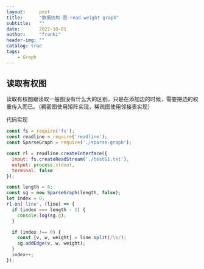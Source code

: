 ```yaml
---
layout:     post
title:      "数据结构-图-read weight graph"
subtitle:   ""
date:       2022-10-01
author:     "franki"
header-img: ""
catalog: true
tags:
    - Graph
---
```


## 读取有权图

读取有权图跟读取一般图没有什么大的区别，只是在添加边的时候，需要把边的权重传入而已。（稠密图使用矩阵实现，稀疏图使用邻接表实现）

代码实现

```js
const fs = require('fs');
const readline = require('readline');
const SparseGraph = require('./sparse-graph');

const rl = readline.createInterface({
  input: fs.createReadStream('./testG1.txt'),
  output: process.stdout,
  terminal: false
});

const length = 8;
const sg = new SparseGraph(length, false);
let index = 0;
rl.on('line', (line) => {
  if (index === length - 1) {
    console.log(sg.g);
  }

  if (index !== 0) {
    const [v, w, weight] = line.split(/\s/);
    sg.addEdge(v, w, weight);
  }
  index++;
});
```

